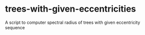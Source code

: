 # trees-with-given-eccentricities
A script to computer spectral radius of trees with given eccentricity sequence
